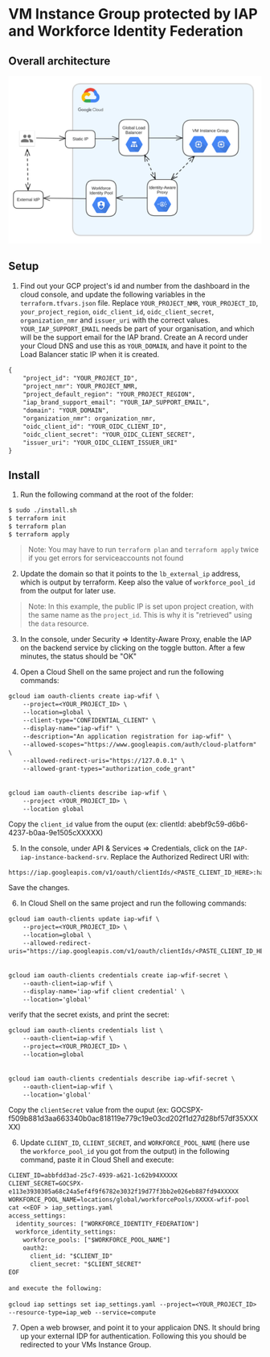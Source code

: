 # VM Instance Group protected by IAP and Workforce Identity Federation

## Overall architecture

![](imgs/0.png)


## Setup

1. Find out your GCP project's id and number from the dashboard in the cloud console, and update the following variables in the `terraform.tfvars.json` file. Replace `YOUR_PROJECT_NMR`, `YOUR_PROJECT_ID`, `your_project_region`, `oidc_client_id`, `oidc_client_secret`, `organization_nmr` and `issuer_uri` with the correct values. `YOUR_IAP_SUPPORT_EMAIL` needs be part of your organisation, and which will be the support email for the IAP brand. Create an A record under your Cloud DNS and use this as `YOUR_DOMAIN`, and have it point to the Load Balancer static IP when it is created.

```shell
{
    "project_id": "YOUR_PROJECT_ID",
    "project_nmr": YOUR_PROJECT_NMR,
    "project_default_region": "YOUR_PROJECT_REGION",
    "iap_brand_support_email": "YOUR_IAP_SUPPORT_EMAIL",
    "domain": "YOUR_DOMAIN",
    "organization_nmr": organization_nmr,
    "oidc_client_id": "YOUR_OIDC_CLIENT_ID",
    "oidc_client_secret": "YOUR_OIDC_CLIENT_SECRET",
    "issuer_uri": "YOUR_OIDC_CLIENT_ISSUER_URI"
}
```


## Install

1. Run the following command at the root of the folder:
```shell 
$ sudo ./install.sh
$ terraform init
$ terraform plan
$ terraform apply
```

> Note: You may have to run `terraform plan` and `terraform apply` twice if you get errors for serviceaccounts not found

2. Update the domain so that it points to the `lb_external_ip` address, which is output by terraform. Keep also the value of `workforce_pool_id` from the output for later use.

> Note: In this example, the public IP is set upon project creation, with the same name as the `project_id`. This is why it is "retrieved" using the `data` resource.

3. In the console, under Security => Identity-Aware Proxy, enable the IAP on the backend service by clicking on the toggle button. After a few minutes, the status should be "OK" 

4. Open a Cloud Shell on the same project and run the following commands:

```shell
gcloud iam oauth-clients create iap-wfif \
    --project=<YOUR_PROJECT_ID> \
    --location=global \
    --client-type="CONFIDENTIAL_CLIENT" \
    --display-name="iap-wfif" \
    --description="An application registration for iap-wfif" \
    --allowed-scopes="https://www.googleapis.com/auth/cloud-platform" \
    --allowed-redirect-uris="https://127.0.0.1" \
    --allowed-grant-types="authorization_code_grant"


gcloud iam oauth-clients describe iap-wfif \
    --project <YOUR_PROJECT_ID> \
    --location global
```

Copy the `client_id` value from the ouput (ex: clientId: abebf9c59-d6b6-4237-b0aa-9e1505cXXXXX)

5. In the console, under API & Services => Credentials, click on the `IAP-iap-instance-backend-srv`. Replace the Authorized Redirect URI with:

```shell
https://iap.googleapis.com/v1/oauth/clientIds/<PASTE_CLIENT_ID_HERE>:handleRedirect
```

Save the changes.


6. In Cloud Shell on the same project and run the following commands:

```shell
gcloud iam oauth-clients update iap-wfif \
    --project=<YOUR_PROJECT_ID> \
    --location=global \
    --allowed-redirect-uris="https://iap.googleapis.com/v1/oauth/clientIds/<PASTE_CLIENT_ID_HERE>:handleRedirect"


gcloud iam oauth-clients credentials create iap-wfif-secret \
    --oauth-client=iap-wfif \
    --display-name='iap-wfif client credential' \
    --location='global'
```

verify that the secret exists, and print the secret:

```shell
gcloud iam oauth-clients credentials list \
    --oauth-client=iap-wfif \
    --project=<YOUR_PROJECT_ID> \
    --location=global


gcloud iam oauth-clients credentials describe iap-wfif-secret \
    --oauth-client=iap-wfif \
    --location='global'
```

Copy the `clientSecret` value from the ouput (ex: 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e779c19e03cd202f1d27d28bf57df35XXXXX)

6. Update `CLIENT_ID`, `CLIENT_SECRET`, and `WORKFORCE_POOL_NAME` (here use the `workforce_pool_id` you got from the output) in the following command, paste it in Cloud Shell and execute:

```shell
CLIENT_ID=abbfdd3ad-25c7-4939-a621-1c62b94XXXXX
CLIENT_SECRET=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82e3032f19d77f3bb2e026eb887fd94XXXXX
WORKFORCE_POOL_NAME=locations/global/workforcePools/XXXXX-wfif-pool
cat <<EOF > iap_settings.yaml
access_settings:
  identity_sources: ["WORKFORCE_IDENTITY_FEDERATION"]
  workforce_identity_settings:
    workforce_pools: ["$WORKFORCE_POOL_NAME"]
    oauth2:
      client_id: "$CLIENT_ID"
      client_secret: "$CLIENT_SECRET"
EOF

and execute the following:

gcloud iap settings set iap_settings.yaml --project=<YOUR_PROJECT_ID> --resource-type=iap_web --service=compute
```

7. Open a web browser, and point it to your applicaion DNS. It should bring up your external IDP for authentication. Following this you should be redirected to your VMs Instance Group.
